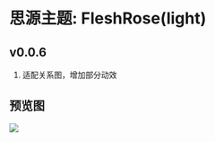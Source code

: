 # 思源主题: FleshRose(light)

## v0.0.6
1. 适配关系图，增加部分动效

## 预览图
![](https://cdn.jsdelivr.net/gh/ihyw/blogIH-First@main/2021/01/25/FleshRose.png)